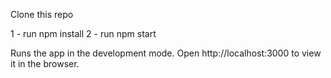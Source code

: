 
Clone this repo

1 - run npm install 
2 - run npm start

Runs the app in the development mode.
Open http://localhost:3000 to view it in the browser.